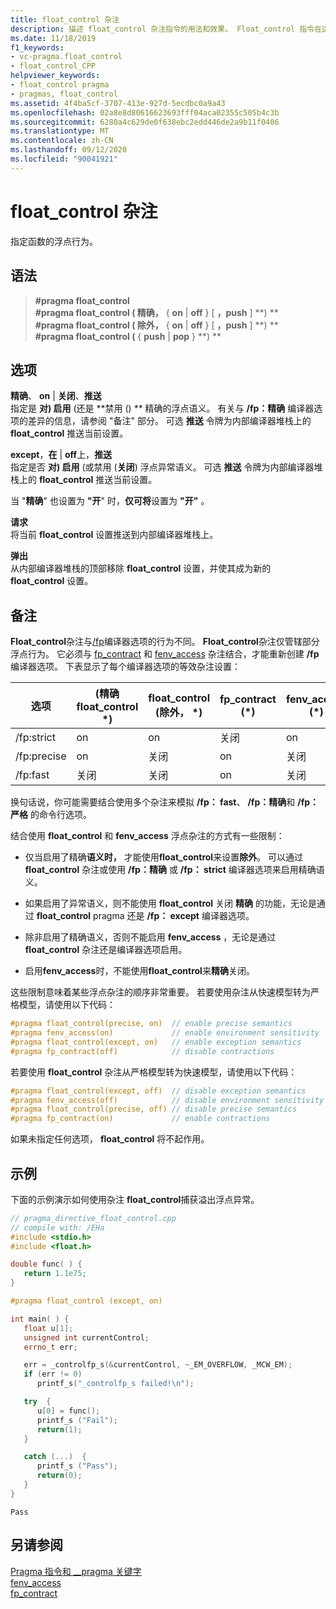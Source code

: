 ```yaml
---
title: float_control 杂注
description: 描述 float_control 杂注指令的用法和效果。 Float_control 指令在运行时控制浮点精确语义和异常语义的状态。
ms.date: 11/18/2019
f1_keywords:
- vc-pragma.float_control
- float_control_CPP
helpviewer_keywords:
- float_control pragma
- pragmas, float_control
ms.assetid: 4f4ba5cf-3707-413e-927d-5ecdbc0a9a43
ms.openlocfilehash: 02a8e8d80616623693fff04aca02355c505b4c3b
ms.sourcegitcommit: 6280a4c629de0f638ebc2edd446de2a9b11f0406
ms.translationtype: MT
ms.contentlocale: zh-CN
ms.lasthandoff: 09/12/2020
ms.locfileid: "90041921"
---
```

# <a name="float_control-pragma"></a>float_control 杂注

指定函数的浮点行为。

## <a name="syntax"></a>语法

> **#pragma float_control**\
> **#pragma float_control ( 精确，** { **on**  |  **off** } [ **，push** ] **) **\
> **#pragma float_control ( 除外，** { **on**  |  **off** } [ **，push** ] **) **\
> **#pragma float_control (** { **push**  |  **pop** } **) **

## <a name="options"></a>选项

**精确**、 **on**  |  **关闭**、**推送**\
指定是 **对) 启用** (还是 **禁用 () ** 精确的浮点语义。 有关与 **/fp：精确** 编译器选项的差异的信息，请参阅 "备注" 部分。 可选 **推送** 令牌为内部编译器堆栈上的 **float_control** 推送当前设置。

**except**，**在**  |  **off**上，**推送**\
指定是否 **对) 启用** (或禁用 (**关闭**) 浮点异常语义。 可选 **推送** 令牌为内部编译器堆栈上的 **float_control** 推送当前设置。

当 "**精确**" 也设置为 **"开**" 时，**仅可将**设置为 **"开"** 。

**请求**\
将当前 **float_control** 设置推送到内部编译器堆栈上。

**弹出**\
从内部编译器堆栈的顶部移除 **float_control** 设置，并使其成为新的 **float_control** 设置。

## <a name="remarks"></a>备注

**Float_control**杂注与[/fp](../build/reference/fp-specify-floating-point-behavior.md)编译器选项的行为不同。 **Float_control**杂注仅管辖部分浮点行为。 它必须与 [fp_contract](../preprocessor/fp-contract.md) 和 [fenv_access](../preprocessor/fenv-access.md) 杂注结合，才能重新创建 **/fp** 编译器选项。 下表显示了每个编译器选项的等效杂注设置：

| 选项 |  (精确 float_control \*)  | float_control (除外， \*)  | fp_contract (\*)  | fenv_access (\*)  |
|-|-|-|-|-|
| /fp:strict             | on  | on  | 关闭 | on  |
| /fp:precise            | on  | 关闭 | on  | 关闭 |
| /fp:fast               | 关闭 | 关闭 | on  | 关闭 |

换句话说，你可能需要结合使用多个杂注来模拟 **/fp： fast**、 **/fp：精确**和 **/fp：严格** 的命令行选项。

结合使用 **float_control** 和 **fenv_access** 浮点杂注的方式有一些限制：

- 仅当启用了精确**语义时，** 才能使用**float_control**来设置**除外**。 可以通过 **float_control** 杂注或使用 **/fp：精确** 或 **/fp： strict** 编译器选项来启用精确语义。

- 如果启用了异常语义，则不能使用 **float_control** 关闭 **精确** 的功能，无论是通过 **float_control** pragma 还是 **/fp： except** 编译器选项。

- 除非启用了精确语义，否则不能启用 **fenv_access** ，无论是通过 **float_control** 杂注还是编译器选项启用。

- 启用**fenv_access**时，不能使用**float_control**来**精确**关闭。

这些限制意味着某些浮点杂注的顺序非常重要。 若要使用杂注从快速模型转为严格模型，请使用以下代码：

```cpp
#pragma float_control(precise, on)  // enable precise semantics
#pragma fenv_access(on)             // enable environment sensitivity
#pragma float_control(except, on)   // enable exception semantics
#pragma fp_contract(off)            // disable contractions
```

若要使用 **float_control** 杂注从严格模型转为快速模型，请使用以下代码：

```cpp
#pragma float_control(except, off)  // disable exception semantics
#pragma fenv_access(off)            // disable environment sensitivity
#pragma float_control(precise, off) // disable precise semantics
#pragma fp_contract(on)             // enable contractions
```

如果未指定任何选项， **float_control** 将不起作用。

## <a name="example"></a>示例

下面的示例演示如何使用杂注 **float_control**捕获溢出浮点异常。

```cpp
// pragma_directive_float_control.cpp
// compile with: /EHa
#include <stdio.h>
#include <float.h>

double func( ) {
   return 1.1e75;
}

#pragma float_control (except, on)

int main( ) {
   float u[1];
   unsigned int currentControl;
   errno_t err;

   err = _controlfp_s(&currentControl, ~_EM_OVERFLOW, _MCW_EM);
   if (err != 0)
      printf_s("_controlfp_s failed!\n");

   try  {
      u[0] = func();
      printf_s ("Fail");
      return(1);
   }

   catch (...)  {
      printf_s ("Pass");
      return(0);
   }
}
```

```Output
Pass
```

## <a name="see-also"></a>另请参阅

[Pragma 指令和 __pragma 关键字](../preprocessor/pragma-directives-and-the-pragma-keyword.md)\
[fenv_access](../preprocessor/fenv-access.md)\
[fp_contract](../preprocessor/fp-contract.md)
